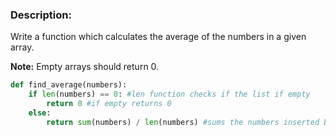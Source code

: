### Description:
Write a function which calculates the average of the numbers in a given array.

**Note:** Empty arrays should return 0.

```python
def find_average(numbers):
    if len(numbers) == 0: #len function checks if the list if empty
        return 0 #if empty returns 0
    else: 
        return sum(numbers) / len(numbers) #sums the numbers inserted by the user and calculates the average
